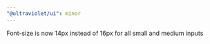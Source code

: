 ```yaml
---
"@ultraviolet/ui": minor
---
```


Font-size is now 14px instead of 16px for all small and medium inputs
